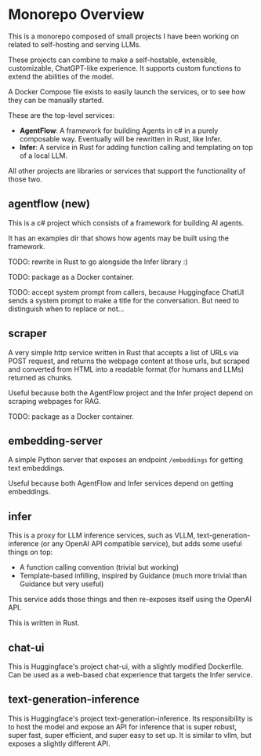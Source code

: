 # Monorepo Overview
This is a monorepo composed of small projects I have been working on related to self-hosting and serving LLMs.

These projects can combine to make a self-hostable, extensible, customizable, ChatGPT-like experience. It supports custom functions to extend the abilities of the model.

A Docker Compose file exists to easily launch the services, or to see how they can be manually started.

These are the top-level services:

- **AgentFlow**: A framework for building Agents in c# in a purely composable way. Eventually will be rewritten in Rust, like Infer.
- **Infer**: A service in Rust for adding function calling and templating on top of a local LLM.

All other projects are libraries or services that support the functionality of those two.

## agentflow (new)

This is a c# project which consists of a framework for building AI agents.

It has an examples dir that shows how agents may be built using the framework.

TODO: rewrite in Rust to go alongside the Infer library :)

TODO: package as a Docker container.

TODO: accept system prompt from callers, because Huggingface ChatUI sends a system prompt to make a title for the conversation. But need to distinguish when to replace or not...

## scraper

A very simple http service written in Rust that accepts a list of URLs via POST request, and returns the webpage content at those urls, but scraped and converted from HTML into a readable format (for humans and LLMs) returned as chunks.

Useful because both the AgentFlow project and the Infer project depend on scraping webpages for RAG.

TODO: package as a Docker container.

## embedding-server

A simple Python server that exposes an endpoint `/embeddings` for getting text embeddings.

Useful because both AgentFlow and Infer services depend on getting embeddings.

## infer

This is a proxy for LLM inference services, such as VLLM, text-generation-inference (or any OpenAI API compatible service), but adds some useful things on top:

* A function calling convention (trivial but working)
* Template-based infilling, inspired by Guidance (much more trivial than Guidance but very useful)

This service adds those things and then re-exposes itself using the OpenAI API.

This is written in Rust.

## chat-ui

This is Huggingface's project chat-ui, with a slightly modified Dockerfile. Can be used as a web-based chat experience that targets the Infer service.

## text-generation-inference

This is Huggingface's project text-generation-inference. Its responsibility is to host the model and expose an API for inference that is super robust, super fast, super efficient, and super easy to set up. It is similar to vllm, but exposes a slightly different API.